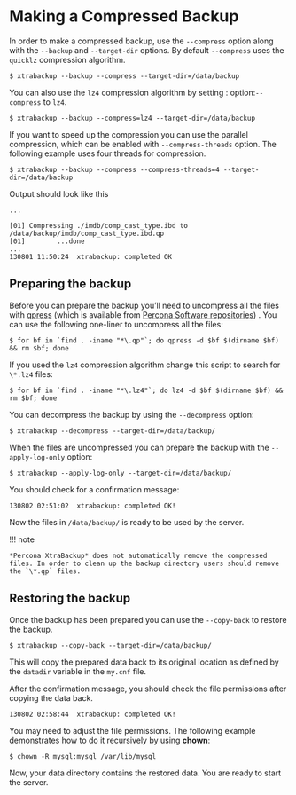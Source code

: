 # Making a Compressed Backup

In order to make a compressed backup, use the `--compress` option along
with the `--backup` and `--target-dir` options. By default
`--compress` uses the `quicklz` compression algorithm.

```shell
$ xtrabackup --backup --compress --target-dir=/data/backup
```

You can also use the `lz4` compression algorithm by setting :
option:`--compress` to `lz4`.

```shell
$ xtrabackup --backup --compress=lz4 --target-dir=/data/backup
```

If you want to speed up the compression you can use the parallel
compression, which can be enabled with `--compress-threads`
option. The following example uses four threads for compression.

```shell
$ xtrabackup --backup --compress --compress-threads=4 --target-dir=/data/backup
```

Output should look like this

```text
...

[01] Compressing ./imdb/comp_cast_type.ibd to /data/backup/imdb/comp_cast_type.ibd.qp
[01]        ...done
...
130801 11:50:24  xtrabackup: completed OK
```

## Preparing the backup

Before you can prepare the backup you’ll need to uncompress all the files
with
[qpress](http://www.quicklz.com/) (which is available
from [Percona Software
repositories](http://www.percona.com/doc/percona-xtrabackup/8.0/installation.html#using-percona-software-repositories))
.
You can use the following one-liner to uncompress all the files:

```shell
$ for bf in `find . -iname "*\.qp"`; do qpress -d $bf $(dirname $bf) && rm $bf; done
```

If you used the `lz4` compression algorithm change this script to search
for `\*.lz4` files:

```shell
$ for bf in `find . -iname "*\.lz4"`; do lz4 -d $bf $(dirname $bf) && rm $bf; done
```

You can decompress the backup by using the `--decompress` option:

```shell
$ xtrabackup --decompress --target-dir=/data/backup/
```

When the files are uncompressed you can prepare the backup with the
`--apply-log-only` option:

```shell
$ xtrabackup --apply-log-only --target-dir=/data/backup/
```

You should check for a confirmation message:

```text
130802 02:51:02  xtrabackup: completed OK!
```

Now the files in `/data/backup/` is ready to be used by the server.

!!! note
   
    *Percona XtraBackup* does not automatically remove the compressed files. In order to clean up the backup directory users should remove the `\*.qp` files.

## Restoring the backup

Once the backup has been prepared you can use the `--copy-back` to
restore the backup.

```shell
$ xtrabackup --copy-back --target-dir=/data/backup/
```

This will copy the prepared data back to its original location as defined
by the
`datadir` variable in the `my.cnf` file.

After the confirmation message, you should check the file permissions after
copying the data back.

```text
130802 02:58:44  xtrabackup: completed OK!
```

You may need to adjust the file permissions. The following example
demonstrates
how to do it recursively by using **chown**:

```shell
$ chown -R mysql:mysql /var/lib/mysql
```

Now, your data directory contains the restored data. You are
ready to start the server.
